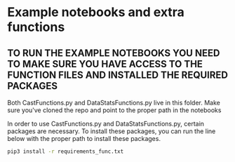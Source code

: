 # Example notebooks and extra functions

## TO RUN THE EXAMPLE NOTEBOOKS YOU NEED TO MAKE SURE YOU HAVE ACCESS TO THE FUNCTION FILES AND INSTALLED THE REQUIRED PACKAGES

Both CastFunctions.py and DataStatsFunctions.py live in this folder. Make sure you've cloned the repo and point to the proper path in the notebooks

In order to use CastFunctions.py and DataStatsFunctions.py, certain packages are necessary. To install these packages, you can run the line below with the proper path to install these packages. 

```bash
pip3 install -r requirements_func.txt
```


